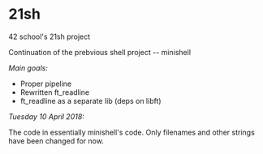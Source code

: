 # 21sh
42 school's 21sh project

Continuation of the prebvious shell project -- minishell

_Main goals:_

- Proper pipeline
- Rewritten ft_readline
- ft_readline as a separate lib (deps on libft)

_Tuesday 10 April 2018:_

The code in essentially minishell's code.
Only filenames and other strings have been changed for now.
